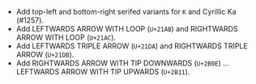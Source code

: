  * Add top-left and bottom-right serifed variants for `K` and Cyrillic Ka (#1257).
 * Add LEFTWARDS ARROW WITH LOOP (`U+21AB`) and RIGHTWARDS ARROW WITH LOOP (`U+21AC`).
 * Add LEFTWARDS TRIPLE ARROW (`U+21DA`) and RIGHTWARDS TRIPLE ARROW (`U+21DB`).
 * Add RIGHTWARDS ARROW WITH TIP DOWNWARDS (`U+2B0E`) ... LEFTWARDS ARROW WITH TIP UPWARDS (`U+2B11`).
